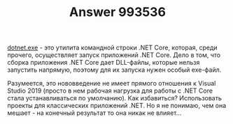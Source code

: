 ﻿---
title: "Answer 993536"
se.owner.user_id: 240512
se.owner.display_name: "MSDN.WhiteKnight"
se.owner.link: "https://ru.stackoverflow.com/users/240512/msdn-whiteknight"
se.answer_id: 993536
se.question_id: 993532
se.post_type: answer
se.score: 3
se.is_accepted: True
---
<p><a href="https://docs.microsoft.com/en-us/dotnet/core/tools/dotnet?tabs=netcore21" rel="nofollow noreferrer">dotnet.exe</a> - это утилита командной строки .NET Core, которая, среди прочего, осуществляет запуск приложений .NET Core. Дело в том, что сборка приложения .NET Core дает DLL-файлы, которые нельзя запустить напрямую, поэтому для их запуска нужен особый exe-файл.</p>

<p>Разумеется, это нововведение не имеет прямого отношения к Visual Studio 2019 (просто в нем рабочая нагрузка для работы с .NET Core стала устанавливаться по умолчанию). Как избавиться? Использовать проекты для классических приложений .NET. Но я не понимаю, чем она мешает - на конечный результат то она никак не влияет...</p>
